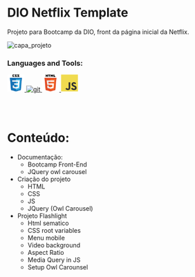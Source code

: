 # DIO Netflix Template
 Projeto para Bootcamp da DIO, front  da página inicial da Netflix.
 
 
![capa_projeto](https://user-images.githubusercontent.com/63620832/187093251-a062fad1-e7e9-4545-8f6a-8a8b356a65bb.jpg)


<h3 align="left">Languages and Tools:</h3>
<p align="left"> <a href="https://www.w3schools.com/css/" target="_blank" rel="noreferrer"> <img src="https://raw.githubusercontent.com/devicons/devicon/master/icons/css3/css3-original-wordmark.svg" alt="css3" width="40" height="40"/> </a> <a href="https://git-scm.com/" target="_blank" rel="noreferrer"> <img src="https://www.vectorlogo.zone/logos/git-scm/git-scm-icon.svg" alt="git" width="40" height="40"/> </a> <a href="https://www.w3.org/html/" target="_blank" rel="noreferrer"> <img src="https://raw.githubusercontent.com/devicons/devicon/master/icons/html5/html5-original-wordmark.svg" alt="html5" width="40" height="40"/> </a> <a href="https://developer.mozilla.org/en-US/docs/Web/JavaScript" target="_blank" rel="noreferrer"> <img src="https://raw.githubusercontent.com/devicons/devicon/master/icons/javascript/javascript-original.svg" alt="javascript" width="40" height="40"/> </a> </p>
<br><br>

# Conteúdo:
- Documentação:
  - Bootcamp Front-End
  - JQuery owl carousel
- Criação do projeto
  - HTML
  - CSS
  - JS
  - JQuery (Owl Carousel)
- Projeto Flashlight
  - Html sematico
  - CSS root variables
  - Menu mobile
  - Video background
  - Aspect Ratio
  - Media Query in JS
  - Setup Owl Carounsel
